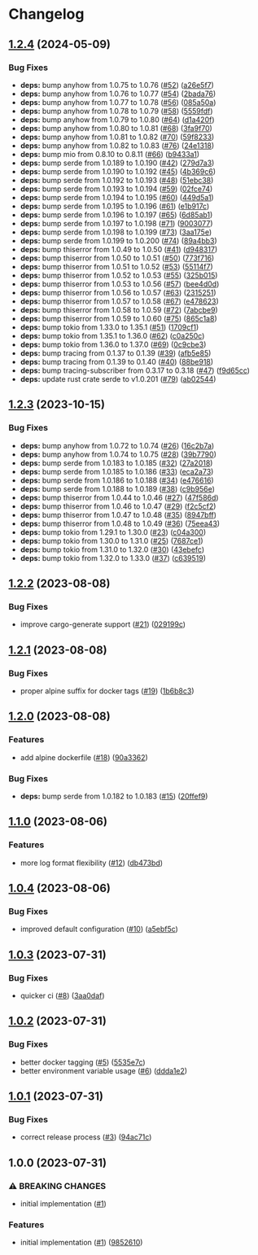 # Changelog

## [1.2.4](https://github.com/kade-robertson/rust-template/compare/v1.2.3...v1.2.4) (2024-05-09)


### Bug Fixes

* **deps:** bump anyhow from 1.0.75 to 1.0.76 ([#52](https://github.com/kade-robertson/rust-template/issues/52)) ([a26e5f7](https://github.com/kade-robertson/rust-template/commit/a26e5f762d047eb10859303a84562f3b0c63206c))
* **deps:** bump anyhow from 1.0.76 to 1.0.77 ([#54](https://github.com/kade-robertson/rust-template/issues/54)) ([2bada76](https://github.com/kade-robertson/rust-template/commit/2bada76574280450e22428664078e3f69c8fc5bd))
* **deps:** bump anyhow from 1.0.77 to 1.0.78 ([#56](https://github.com/kade-robertson/rust-template/issues/56)) ([085a50a](https://github.com/kade-robertson/rust-template/commit/085a50aadcf11da6c9dd9c68e9c01823292d89f9))
* **deps:** bump anyhow from 1.0.78 to 1.0.79 ([#58](https://github.com/kade-robertson/rust-template/issues/58)) ([5559fdf](https://github.com/kade-robertson/rust-template/commit/5559fdf180f77fcd2e037a5c82d23353c9cd0f92))
* **deps:** bump anyhow from 1.0.79 to 1.0.80 ([#64](https://github.com/kade-robertson/rust-template/issues/64)) ([d1a420f](https://github.com/kade-robertson/rust-template/commit/d1a420fd11992bbd2389813e32d4e41bc5c4caf9))
* **deps:** bump anyhow from 1.0.80 to 1.0.81 ([#68](https://github.com/kade-robertson/rust-template/issues/68)) ([3fa9f70](https://github.com/kade-robertson/rust-template/commit/3fa9f703d93722e78d425e8befcf93b633060fdb))
* **deps:** bump anyhow from 1.0.81 to 1.0.82 ([#70](https://github.com/kade-robertson/rust-template/issues/70)) ([59f8233](https://github.com/kade-robertson/rust-template/commit/59f823322fef9dbfe2060d6b087d8faec804f16d))
* **deps:** bump anyhow from 1.0.82 to 1.0.83 ([#76](https://github.com/kade-robertson/rust-template/issues/76)) ([24e1318](https://github.com/kade-robertson/rust-template/commit/24e1318cf23a71e7eda5bb28dacffd00600e89e6))
* **deps:** bump mio from 0.8.10 to 0.8.11 ([#66](https://github.com/kade-robertson/rust-template/issues/66)) ([b9433a1](https://github.com/kade-robertson/rust-template/commit/b9433a1dcec3128959e43bcb442bcfba6f5d2409))
* **deps:** bump serde from 1.0.189 to 1.0.190 ([#42](https://github.com/kade-robertson/rust-template/issues/42)) ([279d7a3](https://github.com/kade-robertson/rust-template/commit/279d7a33d6c3693224e773aa2b50b2bc3a5343b5))
* **deps:** bump serde from 1.0.190 to 1.0.192 ([#45](https://github.com/kade-robertson/rust-template/issues/45)) ([4b369c6](https://github.com/kade-robertson/rust-template/commit/4b369c642416742d8a3d2a2903992c3795264a57))
* **deps:** bump serde from 1.0.192 to 1.0.193 ([#48](https://github.com/kade-robertson/rust-template/issues/48)) ([51ebc38](https://github.com/kade-robertson/rust-template/commit/51ebc389a45d9748f0ce90be0a7543ca367162bf))
* **deps:** bump serde from 1.0.193 to 1.0.194 ([#59](https://github.com/kade-robertson/rust-template/issues/59)) ([02fce74](https://github.com/kade-robertson/rust-template/commit/02fce74b4b7a089c87feeb92583f1d211b946070))
* **deps:** bump serde from 1.0.194 to 1.0.195 ([#60](https://github.com/kade-robertson/rust-template/issues/60)) ([449d5a1](https://github.com/kade-robertson/rust-template/commit/449d5a1aebef0eaa82821b97e849e0d75570b320))
* **deps:** bump serde from 1.0.195 to 1.0.196 ([#61](https://github.com/kade-robertson/rust-template/issues/61)) ([e1b917c](https://github.com/kade-robertson/rust-template/commit/e1b917c01e90d10e468c2baaf6e53f2fd0a283ae))
* **deps:** bump serde from 1.0.196 to 1.0.197 ([#65](https://github.com/kade-robertson/rust-template/issues/65)) ([6d85ab1](https://github.com/kade-robertson/rust-template/commit/6d85ab1e315d3acdb882a6fa96960a8843b0ea96))
* **deps:** bump serde from 1.0.197 to 1.0.198 ([#71](https://github.com/kade-robertson/rust-template/issues/71)) ([9003077](https://github.com/kade-robertson/rust-template/commit/90030771ad9ecb2c618ef92549e4acaed5605996))
* **deps:** bump serde from 1.0.198 to 1.0.199 ([#73](https://github.com/kade-robertson/rust-template/issues/73)) ([3aa175e](https://github.com/kade-robertson/rust-template/commit/3aa175ec04ffe94113bf9fcba795fd7f52010f64))
* **deps:** bump serde from 1.0.199 to 1.0.200 ([#74](https://github.com/kade-robertson/rust-template/issues/74)) ([89a4bb3](https://github.com/kade-robertson/rust-template/commit/89a4bb31dec8e8d9f992da6c8e5270ca136b17fb))
* **deps:** bump thiserror from 1.0.49 to 1.0.50 ([#41](https://github.com/kade-robertson/rust-template/issues/41)) ([d948317](https://github.com/kade-robertson/rust-template/commit/d94831775f044bdabe18007b39071519b60e7c15))
* **deps:** bump thiserror from 1.0.50 to 1.0.51 ([#50](https://github.com/kade-robertson/rust-template/issues/50)) ([773f716](https://github.com/kade-robertson/rust-template/commit/773f716fb45c236db95f64c749a3b80db53fb122))
* **deps:** bump thiserror from 1.0.51 to 1.0.52 ([#53](https://github.com/kade-robertson/rust-template/issues/53)) ([55114f7](https://github.com/kade-robertson/rust-template/commit/55114f78750d74265c6a55f0a5280f55b6d5aaeb))
* **deps:** bump thiserror from 1.0.52 to 1.0.53 ([#55](https://github.com/kade-robertson/rust-template/issues/55)) ([325b015](https://github.com/kade-robertson/rust-template/commit/325b0159dbe7f9f0da093f5554717d2d8b9ea2fd))
* **deps:** bump thiserror from 1.0.53 to 1.0.56 ([#57](https://github.com/kade-robertson/rust-template/issues/57)) ([bee4d0d](https://github.com/kade-robertson/rust-template/commit/bee4d0d0b016d212cfb3e60f6f2681f23867cced))
* **deps:** bump thiserror from 1.0.56 to 1.0.57 ([#63](https://github.com/kade-robertson/rust-template/issues/63)) ([2315251](https://github.com/kade-robertson/rust-template/commit/2315251599878f890d2079d799a45664a0ccc0fe))
* **deps:** bump thiserror from 1.0.57 to 1.0.58 ([#67](https://github.com/kade-robertson/rust-template/issues/67)) ([e478623](https://github.com/kade-robertson/rust-template/commit/e4786231727af8df621631b23a000bdb574cb6fb))
* **deps:** bump thiserror from 1.0.58 to 1.0.59 ([#72](https://github.com/kade-robertson/rust-template/issues/72)) ([7abcbe9](https://github.com/kade-robertson/rust-template/commit/7abcbe90147eba0bcbb69fdce628a9a2cd9630aa))
* **deps:** bump thiserror from 1.0.59 to 1.0.60 ([#75](https://github.com/kade-robertson/rust-template/issues/75)) ([865c1a8](https://github.com/kade-robertson/rust-template/commit/865c1a82649d71ef157b026da022f2ea463984ab))
* **deps:** bump tokio from 1.33.0 to 1.35.1 ([#51](https://github.com/kade-robertson/rust-template/issues/51)) ([1709cf1](https://github.com/kade-robertson/rust-template/commit/1709cf1149bc74ea82b74008caa72b198b90461a))
* **deps:** bump tokio from 1.35.1 to 1.36.0 ([#62](https://github.com/kade-robertson/rust-template/issues/62)) ([c0a250c](https://github.com/kade-robertson/rust-template/commit/c0a250c0eebe4730e40ae1788199941559b3b3c8))
* **deps:** bump tokio from 1.36.0 to 1.37.0 ([#69](https://github.com/kade-robertson/rust-template/issues/69)) ([0c9cbe3](https://github.com/kade-robertson/rust-template/commit/0c9cbe310cb1d51325162a39522088351bb242be))
* **deps:** bump tracing from 0.1.37 to 0.1.39 ([#39](https://github.com/kade-robertson/rust-template/issues/39)) ([afb5e85](https://github.com/kade-robertson/rust-template/commit/afb5e85e805ef86666cb0de4eed4711ab2362487))
* **deps:** bump tracing from 0.1.39 to 0.1.40 ([#40](https://github.com/kade-robertson/rust-template/issues/40)) ([88be918](https://github.com/kade-robertson/rust-template/commit/88be918ff36b27250ec49662d5ee835586369650))
* **deps:** bump tracing-subscriber from 0.3.17 to 0.3.18 ([#47](https://github.com/kade-robertson/rust-template/issues/47)) ([f9d65cc](https://github.com/kade-robertson/rust-template/commit/f9d65ccb71c7a6bf18e8e9bbd8fed0b48f493355))
* **deps:** update rust crate serde to v1.0.201 ([#79](https://github.com/kade-robertson/rust-template/issues/79)) ([ab02544](https://github.com/kade-robertson/rust-template/commit/ab025444a19939125af87c2d4e2c9a789033abae))

## [1.2.3](https://github.com/kade-robertson/rust-template/compare/v1.2.2...v1.2.3) (2023-10-15)


### Bug Fixes

* **deps:** bump anyhow from 1.0.72 to 1.0.74 ([#26](https://github.com/kade-robertson/rust-template/issues/26)) ([16c2b7a](https://github.com/kade-robertson/rust-template/commit/16c2b7a83d835e7d164d847f3f5b555fd0b0e8db))
* **deps:** bump anyhow from 1.0.74 to 1.0.75 ([#28](https://github.com/kade-robertson/rust-template/issues/28)) ([39b7790](https://github.com/kade-robertson/rust-template/commit/39b7790aa3addfedf47eeb0cda9dbd9c89b28263))
* **deps:** bump serde from 1.0.183 to 1.0.185 ([#32](https://github.com/kade-robertson/rust-template/issues/32)) ([27a2018](https://github.com/kade-robertson/rust-template/commit/27a201841785306f2840d7ea1432a342594b98bc))
* **deps:** bump serde from 1.0.185 to 1.0.186 ([#33](https://github.com/kade-robertson/rust-template/issues/33)) ([eca2a73](https://github.com/kade-robertson/rust-template/commit/eca2a73abcfd3336be7cc0509e33ec8b20be53b1))
* **deps:** bump serde from 1.0.186 to 1.0.188 ([#34](https://github.com/kade-robertson/rust-template/issues/34)) ([e476616](https://github.com/kade-robertson/rust-template/commit/e476616dcfb9a38a4e0f0795384ace4a0f14e552))
* **deps:** bump serde from 1.0.188 to 1.0.189 ([#38](https://github.com/kade-robertson/rust-template/issues/38)) ([c9b956e](https://github.com/kade-robertson/rust-template/commit/c9b956e111f9a14ed997a782497766f0d22ffc16))
* **deps:** bump thiserror from 1.0.44 to 1.0.46 ([#27](https://github.com/kade-robertson/rust-template/issues/27)) ([47f586d](https://github.com/kade-robertson/rust-template/commit/47f586dbb923722b8774eaa40ea9783abc2764bb))
* **deps:** bump thiserror from 1.0.46 to 1.0.47 ([#29](https://github.com/kade-robertson/rust-template/issues/29)) ([f2c5cf2](https://github.com/kade-robertson/rust-template/commit/f2c5cf28f5ca8d79248a5a486101ef779348a729))
* **deps:** bump thiserror from 1.0.47 to 1.0.48 ([#35](https://github.com/kade-robertson/rust-template/issues/35)) ([8947bff](https://github.com/kade-robertson/rust-template/commit/8947bffd906fca25605df3e17b8315491927c23d))
* **deps:** bump thiserror from 1.0.48 to 1.0.49 ([#36](https://github.com/kade-robertson/rust-template/issues/36)) ([75eea43](https://github.com/kade-robertson/rust-template/commit/75eea43eed8527a3fd570dd1cde06fde4dce1043))
* **deps:** bump tokio from 1.29.1 to 1.30.0 ([#23](https://github.com/kade-robertson/rust-template/issues/23)) ([c04a300](https://github.com/kade-robertson/rust-template/commit/c04a3009fa3f958a39f5fe6366573df21d3a2579))
* **deps:** bump tokio from 1.30.0 to 1.31.0 ([#25](https://github.com/kade-robertson/rust-template/issues/25)) ([7687ce1](https://github.com/kade-robertson/rust-template/commit/7687ce1d352dc8ac61671e0b6ee47f7751114fdc))
* **deps:** bump tokio from 1.31.0 to 1.32.0 ([#30](https://github.com/kade-robertson/rust-template/issues/30)) ([43ebefc](https://github.com/kade-robertson/rust-template/commit/43ebefc6ac6e76b85d69d0b88576f77addf24374))
* **deps:** bump tokio from 1.32.0 to 1.33.0 ([#37](https://github.com/kade-robertson/rust-template/issues/37)) ([c639519](https://github.com/kade-robertson/rust-template/commit/c639519462d1ecd8bb67459e7066f1fe6d24b049))

## [1.2.2](https://github.com/kade-robertson/rust-template/compare/v1.2.1...v1.2.2) (2023-08-08)


### Bug Fixes

* improve cargo-generate support ([#21](https://github.com/kade-robertson/rust-template/issues/21)) ([029199c](https://github.com/kade-robertson/rust-template/commit/029199ca848c6397231a1605492c39b6091f11e0))

## [1.2.1](https://github.com/kade-robertson/rust-template/compare/v1.2.0...v1.2.1) (2023-08-08)


### Bug Fixes

* proper alpine suffix for docker tags ([#19](https://github.com/kade-robertson/rust-template/issues/19)) ([1b6b8c3](https://github.com/kade-robertson/rust-template/commit/1b6b8c3228666aba8c30a5114e0326ad5965d756))

## [1.2.0](https://github.com/kade-robertson/rust-template/compare/v1.1.0...v1.2.0) (2023-08-08)


### Features

* add alpine dockerfile ([#18](https://github.com/kade-robertson/rust-template/issues/18)) ([90a3362](https://github.com/kade-robertson/rust-template/commit/90a33624bf5bb2c7606679382d6ce993274bb614))


### Bug Fixes

* **deps:** bump serde from 1.0.182 to 1.0.183 ([#15](https://github.com/kade-robertson/rust-template/issues/15)) ([20ffef9](https://github.com/kade-robertson/rust-template/commit/20ffef9b58fef3f3033ced368d6eb4d9e1483290))

## [1.1.0](https://github.com/kade-robertson/rust-template/compare/v1.0.4...v1.1.0) (2023-08-06)


### Features

* more log format flexibility ([#12](https://github.com/kade-robertson/rust-template/issues/12)) ([db473bd](https://github.com/kade-robertson/rust-template/commit/db473bd3ec15f14122c4bf209a6c3d5e8a9fa167))

## [1.0.4](https://github.com/kade-robertson/rust-template/compare/v1.0.3...v1.0.4) (2023-08-06)


### Bug Fixes

* improved default configuration ([#10](https://github.com/kade-robertson/rust-template/issues/10)) ([a5ebf5c](https://github.com/kade-robertson/rust-template/commit/a5ebf5c78adbbd3ef4abf94c9fa96e84fb15073c))

## [1.0.3](https://github.com/kade-robertson/rust-template/compare/v1.0.2...v1.0.3) (2023-07-31)


### Bug Fixes

* quicker ci ([#8](https://github.com/kade-robertson/rust-template/issues/8)) ([3aa0daf](https://github.com/kade-robertson/rust-template/commit/3aa0daff9064ece73a25484c867dbddb6fd1bed2))

## [1.0.2](https://github.com/kade-robertson/rust-template/compare/v1.0.1...v1.0.2) (2023-07-31)


### Bug Fixes

* better docker tagging ([#5](https://github.com/kade-robertson/rust-template/issues/5)) ([5535e7c](https://github.com/kade-robertson/rust-template/commit/5535e7ca9b12f0c78b02e45cf89e17b45656bf1b))
* better environment variable usage ([#6](https://github.com/kade-robertson/rust-template/issues/6)) ([ddda1e2](https://github.com/kade-robertson/rust-template/commit/ddda1e26fe175558509d38da0b4294fb34960293))

## [1.0.1](https://github.com/kade-robertson/rust-template/compare/v1.0.0...v1.0.1) (2023-07-31)


### Bug Fixes

* correct release process ([#3](https://github.com/kade-robertson/rust-template/issues/3)) ([94ac71c](https://github.com/kade-robertson/rust-template/commit/94ac71c8b1146631f4de7ce565bb61d7ac03ccc9))

## 1.0.0 (2023-07-31)


### ⚠ BREAKING CHANGES

* initial implementation ([#1](https://github.com/kade-robertson/rust-template/issues/1))

### Features

* initial implementation ([#1](https://github.com/kade-robertson/rust-template/issues/1)) ([9852610](https://github.com/kade-robertson/rust-template/commit/98526107965785c0313cd7d16961a9fc34981466))
